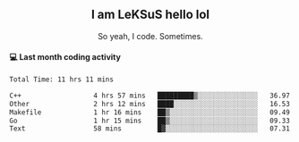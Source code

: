 <h2 align="center">I am LeKSuS hello lol</h2>
<p align="center">So yeah, I code. Sometimes.</p>

#### :computer: Last month coding activity
<!--START_SECTION:waka-->

```txt
Total Time: 11 hrs 11 mins

C++                  4 hrs 57 mins   █████████▒░░░░░░░░░░░░░░░   36.97 %
Other                2 hrs 12 mins   ████░░░░░░░░░░░░░░░░░░░░░   16.53 %
Makefile             1 hr 16 mins    ██▒░░░░░░░░░░░░░░░░░░░░░░   09.49 %
Go                   1 hr 15 mins    ██▒░░░░░░░░░░░░░░░░░░░░░░   09.33 %
Text                 58 mins         █▓░░░░░░░░░░░░░░░░░░░░░░░   07.31 %
```

<!--END_SECTION:waka-->
